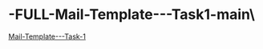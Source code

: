 # -FULL-Mail-Template---Task1-main\

<a href="https://cerulean-melba-7b7791.netlify.app/">Mail-Template---Task-1</a>
